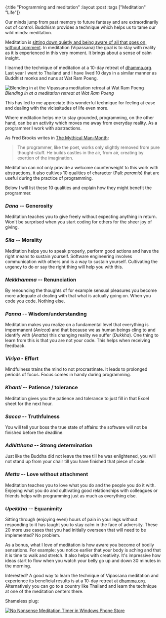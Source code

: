 {:title "Programming and meditation"
:layout :post
:tags ["Meditation" "Life"]}

Our minds jump from past memory to future fantasy and are extraordinarily out of control. 
Buddhism provides a technique which helps us to tame our wild minds: meditation. 

Meditation is [sitting down quietly and being aware of all that goes on, without comment](https://www.youtube.com/watch?v=-h1miVEqer0&t=11m11s).
In meditation (Vipassana) the goal is to stay with reality as it is experienced in this very moment. 
It brings about a sense of calm insight. 

I learned the technique of meditation at a 10-day retreat of [dhamma.org](http://www.dhamma.org). 
Last year I went to Thailand and I have lived 10 days in a similar manner as Buddhist monks and nuns at Wat Ram Poeng. 

<img src="http://i.imgur.com/7zM16Pa.jpg" alt="Blending in at the Vipassana meditation retreat at Wat Ram Poeng"></img>
<br/>
<i>Blending in at a meditation retreat at Wat Ram Poeng</i>

This has led to me appreciate this wonderful technique for feeling at ease and dealing with the vicissitudes of life even more. 

Where meditation helps me to stay grounded, programming, on the other hand, can be an activity which moves me away from everyday reality. 
As a programmer I work with abstractions. 

As Fred Brooks writes in <a  href="http://www.amazon.com/gp/product/0201835959/ref=as_li_tl?ie=UTF8&camp=1789&creative=9325&creativeASIN=0201835959&linkCode=as2&tag=evalapply-20&linkId=5322NWVJYDUY7P3X">The Mythical Man-Month</a><img src="http://ir-na.amazon-adsystem.com/e/ir?t=evalapply-20&l=as2&o=1&a=0201835959" width="1" height="1" border="0" alt="" style="border:none !important; margin:0px !important;" />: 

>The programmer, like the poet, works only slightly removed from pure thought-stuff. He builds castles in the air, from air, creating by exertion of the imagination. 

Meditation can not only provide a welcome counterweight to this work with abstractions, it also cultives 10 qualities 
of character (Pali: *paramis*) that are useful during the practice of programming.

Below I will list these 10 qualities and explain how they might benefit the programmer. 

### *Dana* -- Generosity
Meditation teaches you to give freely without expecting anything in return. 
Won't be surprised when you start coding for others for the sheer joy of giving. 

### *Sila* -- Morality
Meditation helps you to speak properly, perform good actions and have the right means to sustain yourself. 
Software engineering involves communication with others and is a way to sustain yourself. 
Cultivating the urgency to do or say the right thing will help you with this. 

### *Nekkhamma* -- Renunciation 
By renouncing the thoughts of for example sensual pleasures you become more adequate at dealing with that what is actually going on. 
When you code you code. 
Nothing else. 

### *Panna* -- Wisdom/understanding
Meditation makes you realize on a fundamental level that everything is impermanent (*Anicca*) and that because we as human beings cling to and identify with (*Anatta*) 
this changing reality we suffer (*Dukkha*). 
One thing to learn from this is that you are not your code. This helps when receiving feedback. 

### *Viriya* - Effort
Mindfulness trains the mind to not procrastinate. 
It leads to prolonged periods of focus. 
Focus comes in handy during programming. 

### *Khanti* -- Patience / tolerance
Meditation gives you the patience and tolerance to just fill in that Excel sheet for the next hour. 

### *Sacca* -- Truthfulness
You will tell your boss the true state of affairs: the software will not be finished before the deadline. 

### *Adhitthana* -- Strong determination
Just like the Buddha did not leave the tree till he was enlightened, you will not stand up from your chair till you have finished that piece of code. 

### *Metta* -- Love without attachment
Meditation teaches you to love what you do and the people you do it with. 
Enjoying what you do and cultivating good relationships with colleagues or friends helps with programming just as much as everything else. 

### *Upekkha* -- Equanimity 
Sitting through (enjoying even) hours of pain in your legs without responding to it has taught you to stay calm in the face of adversity. 
These 20 more use cases that you had initially overseen that will need to be implemented? No problem. 

As a bonus, what I love of meditation is how aware you become of bodily sensations. 
For example: you notice earlier that your body is aching and that it is time to walk and stretch. 
It also helps with creativity. It's impressive how ideas start to flow when you watch your belly go up and down 30 minutes in the morning. 

Interested? 
A good way to learn the technique of Vipassana meditation and experience its beneficial results is at a 10-day retreat at [dhamma.org](http://www.dhamma.org). 
Alternatively you can go to a country like Thailand and learn the technique at one of the meditation centers there. 

Shameless plug:

<a href="https://www.microsoft.com/en-us/store/apps/no-nonsense-meditation-timer/9nblggh6cgj0">
<img src="http://i.imgur.com/eRpw8Bd.png" alt="No Nonsense Meditation Timer in Windows Phone Store"></img>
</a>

